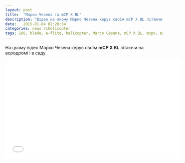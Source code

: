 ```yaml
---
layout: post
title:  "Марко Чезена та mCP X BL"
description: "Відео на якому Марко Чезена керує своїм mCP X BL літаючи на аеродромі і в саду"
date:   2015-01-04 02:20:34
categories: news rchelicopter
tags: 100, blade, e-flite, helicopter, Marco Cesena, mCP X BL, mcpx, відео
---
```


На цьому відео Марко Чезена керує своїм **mCP X BL** літаючи на аеродромі і в саду.

<iframe width="560" height="315" src="//www.youtube.com/embed/I4YJS1nUXw8" frameborder="0" allowfullscreen></iframe>
